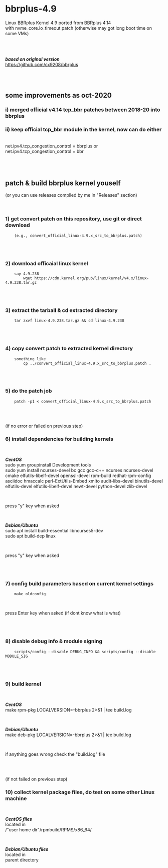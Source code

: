 # bbrplus-4.9
Linux BBRplus Kernel 4.9 ported from BBRplus 4.14   
with nvme_core.io_timeout patch (otherwise may got long boot time on some VMs)  
<br/>
<br/>
<br/>

***based on original version***  
https://github.com/cx9208/bbrplus 
  
<br/>
<br/> 

## some improvements as oct-2020

###  i)   merged official v4.14 tcp_bbr patches between 2018-20 into bbrplus  
###  ii)  keep official tcp_bbr module in the kernel, now can do either  
<br/>
net.ipv4.tcp_congestion_control = bbrplus    or    net.ipv4.tcp_congestion_control = bbr   
<br/>
<br/>
<br/>
<br/>

## patch & build bbrplus kernel youself
(or you can use releases compiled by me in "Releases" section)      
<br/>
<br/>

### 1) get convert patch on this repository, use git or direct download
        (e.g., convert_official_linux-4.9.x_src_to_bbrplus.patch)

<br/>
<br/>

### 2) download officaial linux kernel
        say 4.9.238        
            wget https://cdn.kernel.org/pub/linux/kernel/v4.x/linux-4.9.238.tar.gz

<br/>
<br/>

### 3) extract the tarball & cd extracted directory
        tar zxvf linux-4.9.238.tar.gz && cd linux-4.9.238

<br/>
<br/>

### 4) copy convert patch to extracted kernel directory
        something like
            cp ../convert_official_linux-4.9.x_src_to_bbrplus.patch .

<br/>
<br/>

### 5) do the patch job
        patch -p1 < convert_official_linux-4.9.x_src_to_bbrplus.patch

<br/>
<br/>

(if no error or failed on previous step)
### 6) install dependencies for building kernels

<br/>

***CentOS***  
sudo yum groupinstall Development tools  
sudo yum install ncurses-devel bc gcc gcc-c++ ncurses ncurses-devel cmake elfutils-libelf-devel openssl-devel rpm-build redhat-rpm-config asciidoc hmaccalc perl-ExtUtils-Embed xmlto audit-libs-devel binutils-devel elfutils-devel elfutils-libelf-devel newt-devel python-devel zlib-devel

<br/>

press "y" key when asked

<br/>

***Debian/Ubuntu***  
sudo apt install build-essential libncurses5-dev  
sudo apt build-dep linux

<br/>

press "y" key when asked

<br/>
<br/>

### 7) config build parameters based on current kernel settings
        make oldconfig

<br/>

press Enter key when asked (if dont know what is what)


<br/>
<br/>

### 8) disable debug info & module signing
        scripts/config --disable DEBUG_INFO && scripts/config --disable MODULE_SIG


<br/>
<br/>

### 9) build kernel

<br/>

***CentOS***   
make rpm-pkg LOCALVERSION=-bbrplus 2>&1 | tee build.log

<br/>

***Debian/Ubuntu***  
make deb-pkg LOCALVERSION=-bbrplus 2>&1 | tee build.log

<br/>

if anything goes wrong check the "build.log" file

<br/>
<br/>

(if not failed on previous step)
### 10) collect kernel package files, do test on some other Linux machine

<br/>

***CentOS files***   
located in  
/"user home dir"/rpmbuild/RPMS/x86_64/

<br/>

***Debian/Ubuntu files***  
located in  
parent directory  
